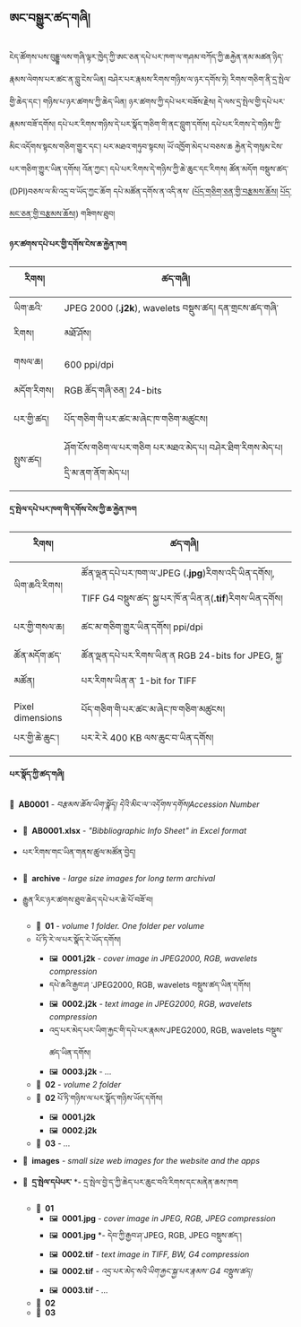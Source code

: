 ## ཨང་བསྒྱུར་ཚད་གཞི།

ངེད་ཚོགས་པས་བུདྡྷ་ལས་གཞི་ལྟར་ཁྱེད་ཀྱི་ཨང་ཅན་དཔེ་པར་ཁག་ལ་གཤམ་བཀོད་ཀྱི་ཆརྐྱེན་ནམ་མཚན་ཉིད་རྣམས་ལེགས་པར་ཚང་ན་བླུ་ངེས་ཡིན།
བཤེར་པར་རྣམས་རིགས་གཉིས་ལ་ཉར་དགོས་ཏེ། རིགས་གཅིག་ནི་དྲ་སྤེལ་གྱི་ཆེད་དང་། གཉིས་པ་ཉར་ཚགས་ཀྱི་ཆེད་ཡིན། ཉར་ཚགས་ཀྱི་དཔེ་ཕར་བཟོས་རྗེས། དེ་ལས་དྲ་སྤེལ་གྱི་དཔེ་པར་རྣམས་བཟོ་དགོས། དཔེ་པར་རིགས་གཉིས་དེ་པར་སྣོད་གཅིག་གི་ནང་བླུག་དགོས། དཔེ་པར་རིགས་དེ་གཉིས་ཀྱི་མིང་འདོགས་སྟངས་གཅིག་གྱུར་དང་། པར་མཐའ་གཏུབ་སྟངས། ཡོ་འཁྱོག་མེད་པ་བཅས་ཆ རྐྱེན་དེ་གསུམ་ངེས་པར་གཅིག་གྱུར་ཡིན་དགོས། འོན་ཀྱང་། དཔེ་པར་རིགས་དེ་གཉིས་ཀྱི་ཆེ་ཆུང་དང་རིགས། ཚོན་མདོག བསྡུས་ཚད་(DPI)བཅས་ལ་མི་འདྲ་བ་ཡོད་ཀྱང་ཆོག དཔེ་མཚོན་དགོས་ན་འདི་ནས་ ([པོད་གཅིག་ཅན་གྱི་བརྩམས་ཆོས།](haha.jpg) [པོད་མང་ཅན་གྱི་བརྩམས་ཆོས།](haha.jpg)) གཟིགས་ཐུབ། 

**ཉར་ཚགས་དཔེ་པར་གྱི་དགོས་ངེས་ཆ་རྐྱེན་ཁག**

| རིགས། | ཚད་གཞི། | 
| ------------ | ------------- | 
| ཡིག་ཆའི་རིགས། | JPEG 2000 (**.j2k**), wavelets བསྡུས་ཚད། དན་གྲངས་ཚད་གཞི་མཐོ་ཤོས།
| གསལ་ཆ།| 600 ppi/dpi |
| མདོག་རིགས། | RGB ཚོད་གཞི་ཅན། 24-bits |
| པར་གྱི་ཚད། | པོད་གཅིག་གི་པར་ཚང་མ་ཞེང་ཁ་གཅིག་མཚུངས། |
| སྤུས་ཚད། | ཤོག་ངོས་གཅིག་ལ་པར་གཅིག པར་མཐའ་མེད་པ། བཤེར་ཐིག་རིགས་མེད་པ། དྲི་མ་ནག་ནོག་མེད་པ།


**དྲ་སྤེལ་དཔེ་པར་ཁག་གི་དགོས་ངེས་ཀྱི་ཆ་རྐྱེན་ཁག** 

| རིགས། | ཚད་གཞི།| 
| ------------ | ------------- | 
| ཡིག་ཆའི་རིགས། | ཚོན་ལྡན་དཔེ་པར་ཁག་ལ་JPEG (**.jpg**)རིགས་འདི་ཡིན་དགོས།, TIFF G4 བསྡུས་ཚད་ སྐྱ་པར་ཁོ་ན་ཡིན་ན(**.tif**)རིགས་ཡིན་དགོས།  
| པར་གྱི་གསལ་ཆ། | ཚང་མ་གཅིག་གྱུར་ཡིན་དགོས། ppi/dpi |
| ཚོན་མདོག་ཚད་མཚོན། | ཚོན་ལྡན་དཔེ་པར་རིགས་ཡིན་ན RGB 24-bits for JPEG, སྐྱ་པར་རིགས་ཡིན་ན་ 1-bit for TIFF |
| Pixel dimensions | པོད་གཅིག་གི་པར་ཚང་མ་ཞེང་ཁ་གཅིག་མཚུངས། |
| པར་གྱི་ཆེ་ཆུང་། | པར་རེ་རེ 400 KB ལས་ཆུང་བ་ཡིན་དགོས།| 

**པར་སྣོད་ཀྱི་ཚད་གཞི།** 

📂 **AB0001** *- བརྩམས་ཆོས་ཡིག་སྣོད། དེའི་མིང་ལ་་འདོགས་དགོས།Accession Number*

* 📄 **AB0001.xlsx** *- "Bibbliographic Info Sheet" in Excel format*
* པར་རིགས་གང་ཡིན་གནས་ཚུལ་མཚོན་བྱེད།
* 📂 **archive** *- large size images for long term archival*
* རྒྱུན་རིང་ཉར་ཚགས་ཐུབ་ཆེད་དཔེ་པར་ཆེ་པོ་བཟོ་བ།
    * 📂 **01** *- volume 1 folder. One folder per volume*
    * པོ་ཏི་རེ་ལ་པར་སྣོད་རེ་ཡོད་དགོས།
        * 🖼 **0001.j2k** *- cover image in JPEG2000, RGB, wavelets compression*
        * དཔེ་ཆའི་རྒྱབ་ཤ ་JPEG2000, RGB, wavelets བསྡུས་ཚད་ཡིན་དགོས།
        * 🖼 **0002.j2k** *- text image in JPEG2000, RGB, wavelets compression*
        * འདྲ་པར་མེད་པར་ཡིག་རྐྱང་གི་དཔེ་པར་རྣམས་JPEG2000, RGB, wavelets བསྡུས་ཚད་ཡིན་དགོས།
        * 🖼 **0003.j2k** *- ...* 
    * 📂 **02** *- volume 2 folder*
    * 📂 **02** པོ་ཏི་གཉིས་ལ་པར་སྣོད་གཉིས་ཡོད་དགོས།
        * 🖼 **0001.j2k**
        * 🖼 **0002.j2k**
    * 📁 **03** *- ...*

* 📂 **images** *- small size web images for the website and the apps*
*  📂 **དྲ་སྤེལ་དཔེཔར་** *- དྲ་སྤེལ་བྱེ་ད་ཀྱི་ཆེད་པར་ཆུང་བའི་རིགས་དང་མནེན་ཆས་ཁག
    * 📂 **01**
        * 🖼 **0001.jpg** *- cover image in JPEG, RGB, JPEG compression*
        * 🖼 **0001.jpg** *- དེབ་ཀྱི་རྒྱབ་ཤ་JPEG, RGB, JPEG བསྡུས་ཚད་།
        * 🖼 **0002.tif** *- text image in TIFF, BW, G4 compression*
        * 🖼 **0002.tif** *- འདྲ་པར་མེད་སའི་ཡིག་རྐྱང་སྐྱ་པར་རྣམས་ G4 བསྡུས་ཚད།*
        * 🖼 **0003.tif** *- ...*
    * 📁 **02**
    * 📁 **03**
